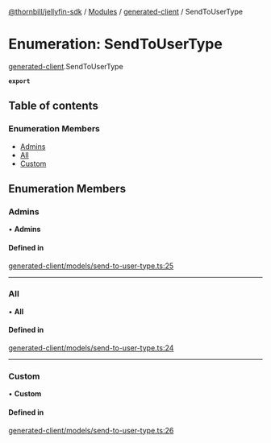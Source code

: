 [@thornbill/jellyfin-sdk](../README.md) / [Modules](../modules.md) / [generated-client](../modules/generated_client.md) / SendToUserType

# Enumeration: SendToUserType

[generated-client](../modules/generated_client.md).SendToUserType

**`export`**

## Table of contents

### Enumeration Members

- [Admins](generated_client.SendToUserType.md#admins)
- [All](generated_client.SendToUserType.md#all)
- [Custom](generated_client.SendToUserType.md#custom)

## Enumeration Members

### Admins

• **Admins**

#### Defined in

[generated-client/models/send-to-user-type.ts:25](https://github.com/jellyfin/jellyfin-sdk-typescript/blob/7402732/src/generated-client/models/send-to-user-type.ts#L25)

___

### All

• **All**

#### Defined in

[generated-client/models/send-to-user-type.ts:24](https://github.com/jellyfin/jellyfin-sdk-typescript/blob/7402732/src/generated-client/models/send-to-user-type.ts#L24)

___

### Custom

• **Custom**

#### Defined in

[generated-client/models/send-to-user-type.ts:26](https://github.com/jellyfin/jellyfin-sdk-typescript/blob/7402732/src/generated-client/models/send-to-user-type.ts#L26)
